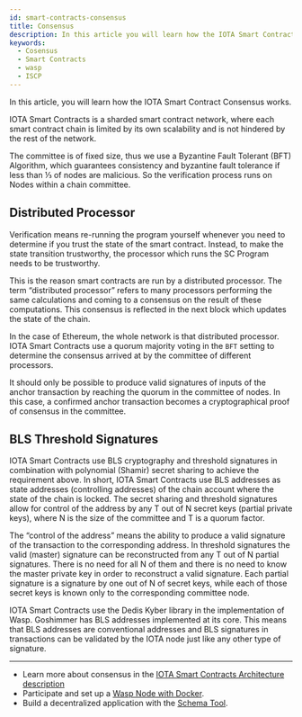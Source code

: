 ```yaml
---
id: smart-contracts-consensus
title: Consensus
description: In this article you will learn how the IOTA Smart Contract Consensus works.
keywords:
  - Cosensus
  - Smart Contracts
  - wasp
  - ISCP
---
```


In this article, you will learn how the IOTA Smart Contract Consensus works.

IOTA Smart Contracts is a sharded smart contract network, where each smart contract chain is limited by its own scalability and is not hindered by the rest of the network.

The committee is of fixed size, thus we use a Byzantine Fault Tolerant (BFT) Algorithm, which guarantees consistency and byzantine fault tolerance if less than ⅓ of nodes are malicious. So the verification process runs on Nodes within a chain committee.

## Distributed Processor

Verification means re-running the program yourself whenever you need to determine if you trust the state of the smart contract. Instead, to make the state transition trustworthy, the processor which runs the SC Program needs to be trustworthy.

This is the reason smart contracts are run by a distributed processor. The term “distributed processor” refers to many processors performing the same calculations and coming to a consensus on the result of these computations. This consensus is reflected in the next block which updates the state of the chain.

In the case of Ethereum, the whole network is that distributed processor.
IOTA Smart Contracts use a quorum majority voting in the `BFT` setting to determine the consensus arrived at by the committee of different processors.

It should only be possible to produce valid signatures of inputs of
the anchor transaction by reaching the quorum in the committee of nodes. In this case, a confirmed anchor transaction
becomes a cryptographical proof of consensus in the committee.

## BLS Threshold Signatures

IOTA Smart Contracts use BLS cryptography and threshold signatures in combination with
polynomial (Shamir) secret sharing to achieve the requirement above.
In short, IOTA Smart Contracts use BLS addresses as state addresses (controlling addresses) of the chain account
where the state of the chain is locked. The secret sharing and threshold signatures allow for
control of the address by any T out of N secret keys (partial private keys), where N is the size of
the committee and T is a quorum factor.

The “control of the address” means the ability to produce a valid signature of the transaction to
the corresponding address. In threshold signatures the valid (master) signature can be
reconstructed from any T out of N partial signatures. There is no need for all N of them and
there is no need to know the master private key in order to reconstruct a valid signature. Each
partial signature is a signature by one out of N of secret keys, while each of those secret keys is
known only to the corresponding committee node.

IOTA Smart Contracts use the Dedis Kyber library in the implementation of Wasp. Goshimmer has BLS addresses implemented at its core. This means that BLS addresses are conventional addresses and BLS
signatures in transactions can be validated by the IOTA node just like any other type of
signature.

---

- Learn more about consensus in the [IOTA Smart Contracts
  Architecture description](https://github.com/iotaledger/wasp/raw/master/documentation/ISCP%20architecture%20description%20v3.pdf)
- Participate and set up a [Wasp Node with Docker](/smart-contracts/misc/docker).
- Build a decentralized application with the [Schema Tool](/smart-contracts/guide/schema/schema).
